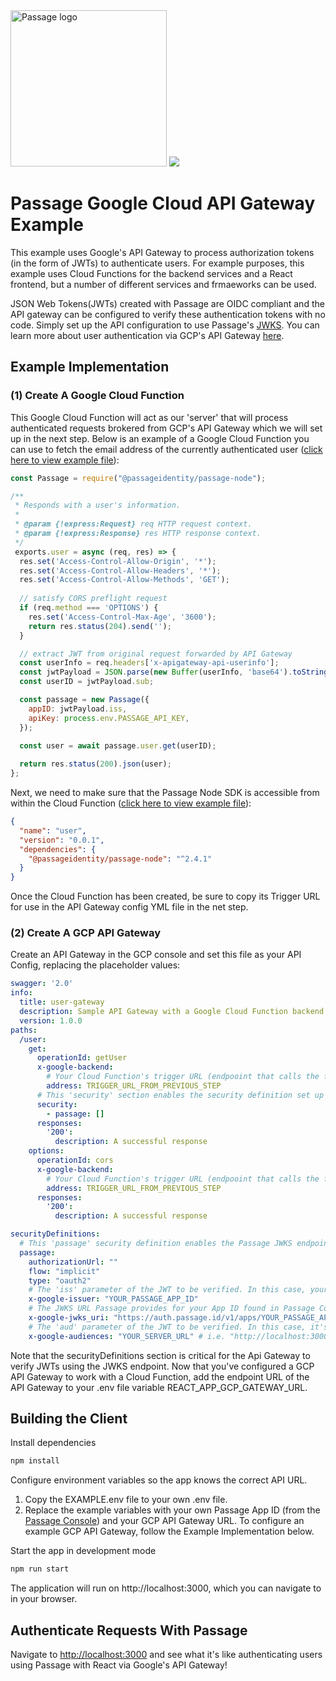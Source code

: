 <img src="https://storage.googleapis.com/passage-docs/passage-logo-gradient.svg" alt="Passage logo" style="width:250px;"/>

<img src="https://img.shields.io/badge/Google%20Cloud-informational?style=flat&logo=googlecloud&logoColor=white&color=4385F4"/>

# Passage Google Cloud API Gateway Example

This example uses Google's API Gateway to process authorization tokens (in the form of JWTs) to authenticate users. For example purposes, this example uses Cloud Functions for the backend services and a React frontend, but a number of different services and frmaeworks can be used.

JSON Web Tokens(JWTs) created with Passage are OIDC compliant and the API gateway can be configured to verify these authentication tokens with no code. Simply set up the API configuration to use Passage's [JWKS](https://tools.ietf.org/html/rfc7517). You can learn more about user authentication via GCP's API Gateway [here](https://cloud.google.com/api-gateway/docs/authenticating-users-jwt).


## Example Implementation

### (1) Create A Google Cloud Function
This Google Cloud Function will act as our 'server' that will process authenticated requests brokered from GCP's API Gateway which we will set up in the next step.
Below is an example of a Google Cloud Function you can use to fetch the email address of the currently authenticated user ([click here to view example file](./supporting/cloud-function/script.js)):
```javascript
const Passage = require("@passageidentity/passage-node");

/**
 * Responds with a user's information.
 *
 * @param {!express:Request} req HTTP request context.
 * @param {!express:Response} res HTTP response context.
 */
 exports.user = async (req, res) => {
  res.set('Access-Control-Allow-Origin', '*');
  res.set('Access-Control-Allow-Headers', '*');
  res.set('Access-Control-Allow-Methods', 'GET');
  
  // satisfy CORS preflight request
  if (req.method === 'OPTIONS') {
    res.set('Access-Control-Max-Age', '3600');
    return res.status(204).send('');
  }

  // extract JWT from original request forwarded by API Gateway
  const userInfo = req.headers['x-apigateway-api-userinfo'];
  const jwtPayload = JSON.parse(new Buffer(userInfo, 'base64').toString('ascii'));
  const userID = jwtPayload.sub;

  const passage = new Passage({
    appID: jwtPayload.iss,
    apiKey: process.env.PASSAGE_API_KEY,
  });

  const user = await passage.user.get(userID);
  
  return res.status(200).json(user);
};
```

Next, we need to make sure that the Passage Node SDK is accessible from within the Cloud Function ([click here to view example file](./supporting/cloud-function/package.json)):
```json
{
  "name": "user",
  "version": "0.0.1",
  "dependencies": {
    "@passageidentity/passage-node": "^2.4.1"
  }
}
```
Once the Cloud Function has been created, be sure to copy its Trigger URL for use in the API Gateway config YML file in the net step.

### (2) Create A GCP API Gateway
Create an API Gateway in the GCP console and set this file as your API Config, replacing the placeholder values:
```yml
swagger: '2.0'
info:
  title: user-gateway
  description: Sample API Gateway with a Google Cloud Function backend
  version: 1.0.0
paths:
  /user:
    get:
      operationId: getUser
      x-google-backend:
        # Your Cloud Function's trigger URL (endpooint that calls the function)
        address: TRIGGER_URL_FROM_PREVIOUS_STEP
      # This 'security' section enables the security definition set up below.
      security:
        - passage: []
      responses:
        '200':
          description: A successful response
    options:
      operationId: cors
      x-google-backend:
        # Your Cloud Function's trigger URL (endpooint that calls the function)
        address: TRIGGER_URL_FROM_PREVIOUS_STEP
      responses:
        '200':
          description: A successful response

securityDefinitions:
  # This 'passage' security definition enables the Passage JWKS endpoint to be used to verify JWTs.
  passage:
    authorizationUrl: ""
    flow: "implicit"
    type: "oauth2"
    # The 'iss' parameter of the JWT to be verified. In this case, your App ID found in Passage Console.
    x-google-issuer: "YOUR_PASSAGE_APP_ID"
    # The JWKS URL Passage provides for your App ID found in Passage Console.
    x-google-jwks_uri: "https://auth.passage.id/v1/apps/YOUR_PASSAGE_APP_ID/.well-known/jwks.json"
    # The 'aud' parameter of the JWT to be verified. In this case, it's your auth_origin which can be found in your app settings in Passage Console.
    x-google-audiences: "YOUR_SERVER_URL" # i.e. "http://localhost:3000", etc.
```
Note that the securityDefinitions section is critical for the Api Gateway to verify JWTs using the JWKS endpoint. Now that you've configured a GCP API Gateway to work with a Cloud Function, add the endpoint URL of the API Gateway to your .env file variable REACT_APP_GCP_GATEWAY_URL.


## Building the Client

Install dependencies
```bash
npm install
```

Configure environment variables so the app knows the correct API URL.

1. Copy the EXAMPLE.env file to your own .env file.
2. Replace the example variables with your own Passage App ID (from the [Passage Console](https://console.passage.id)) and your GCP API Gateway URL. To configure an example GCP API Gateway, follow the Example Implementation below.


Start the app in development mode
```bash
npm run start
```

The application will run on http://localhost:3000, which you can navigate to in your browser.

## Authenticate Requests With Passage

Navigate to [http://localhost:3000](http://localhost:3000) and see what it's like authenticating users using Passage with React via Google's API Gateway!

